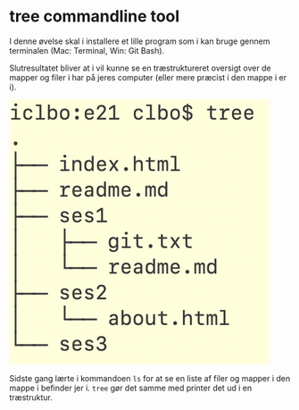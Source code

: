 # tree commandline tool

I denne øvelse skal i installere et lille program som i kan bruge gennem terminalen (Mac: Terminal, Win: Git Bash).

Slutresultatet bliver at i vil kunne se en træstruktureret oversigt over de mapper og filer i har på jeres computer (eller mere præcist i den mappe i er i).

![](img/tree.png)

Sidste gang lærte i kommandoen ```` ls ```` for at se en liste af filer og mapper i den mappe i befinder jer i. ```` tree ```` gør det samme med printer det ud i en træstruktur. 

